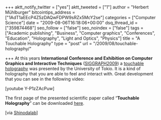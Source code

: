 +++
aktt_notify_twitter = ["yes"]
aktt_tweeted = ["1"]
author = "Herbert Mühlburger"
bitcointips_address = ["1AdT1aEEcP4Z5zDAQwFDPW9sRZx5McY2se"]
categories = ["Computer Science"]
date = "2009-08-06T16:18:06+00:00"
dsq_thread_id = ["359874468"]
seo_follow = ["false"]
seo_noindex = ["false"]
tags = ["Academic publishing", "Business", "Computer graphics", "Conferences", "Education", "Holography", "Light and Optics", "Physics"]
title = "A Touchable Holography"
type = "post"
url = "/2009/08/touchable-holography/"

+++
At this years **International Conference and Exhibition on Computer Graphics and Interactive Techniques** (<a title="SIGGRAPH 2009" href="http://www.siggraph.org/s2009/index.php" target="_blank">SIGGRAPH2009</a>) a <a title="Touchable Holography" href="http://www.siggraph.org/s2009/galleries_experiences/emerging_technologies/details/?type=etech&id=154" target="_blank">touchable holography</a> was presented by the University of Tokio. It is a kind of holography that you are able to feel and interact with. Great development that you can see in the following video:

[youtube Y-P1zZAcPuw]

The first page of the presented scientific paper called &#8220;**Touchable Holography**&#8221; can be downloaded <a title="Touchable Holography" href="http://www.alab.t.u-tokyo.ac.jp/~siggraph/09/TouchableHolography/SIGGRAPH09TouchableHolography.pdf" target="_blank">here</a>.

<div>
  [via <a title="Shinodalab" href="http://www.alab.t.u-tokyo.ac.jp/~siggraph/09/TouchableHolography/SIGGRAPH09-TH.html" target="_blank">Shinodalab</a>]
</div>

<div class="zemanta-pixie">
</div>